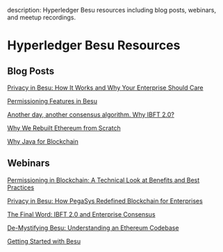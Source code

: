 description: Hyperledger Besu resources including blog posts, webinars, and meetup recordings. 
<!--- END of page meta data -->

# Hyperledger Besu Resources 

## Blog Posts 

[Privacy in Besu: How It Works and Why Your Enterprise Should Care](https://pegasys.tech/privacy-in-besu-how-it-works-and-why-your-enterprise-should-care/)

[Permissioning Features in Besu](https://pegasys.tech/protecting-the-enterprise-permissioning-features-in-besu/)

[Another day, another consensus algorithm. Why IBFT 2.0?](https://pegasys.tech/another-day-another-consensus-algorithm-why-ibft-2-0/)

[Why We Rebuilt Ethereum from Scratch](https://media.consensys.net/why-we-rebuilt-ethereum-from-scratch-9e38b6ebd4a2)

[Why Java for Blockchain](https://media.consensys.net/why-java-for-blockchain-73f1b444c2d)

## Webinars 

[Permissioning in Blockchain: A Technical Look at Benefits and Best Practices](https://www.youtube.com/watch?v=CD0pHtNDqZs)

[Privacy in Besu: How PegaSys Redefined Blockchain for Enterprises](https://www.youtube.com/watch?v=8l7SSZLyFL8)

[The Final Word: IBFT 2.0 and Enterprise Consensus](https://www.youtube.com/watch?v=YmTUP_dWfME)

[De-Mystifying Besu: Understanding an Ethereum Codebase](https://www.youtube.com/watch?v=OJfib9kTK7U&feature=youtu.be)

[Getting Started with Besu](https://www.youtube.com/watch?v=OKWBr94J9rY&t=1s)
